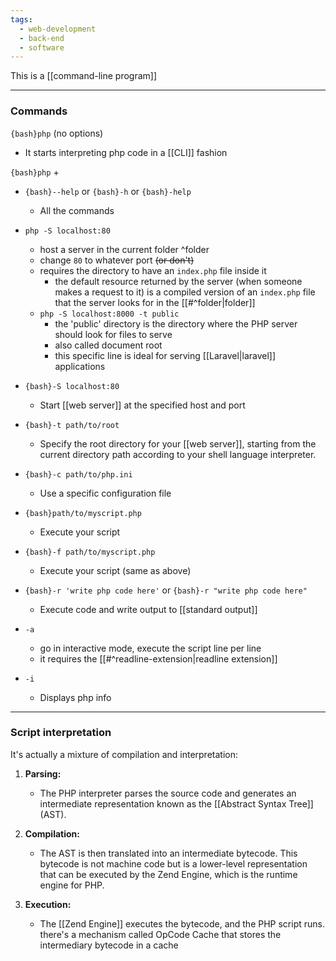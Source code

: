 ```yaml
---
tags:
  - web-development
  - back-end
  - software
---
```

This is a [[command-line program]]

---

### Commands

`{bash}php` (no options)
- It starts interpreting php code in a [[CLI]] fashion

`{bash}php` +
- `{bash}--help` or `{bash}-h` or `{bash}-help`
	- All the commands
- `php -S localhost:80`
	- host a server in the current folder ^folder
	- change `80` to whatever port ~~(or don't)~~
	- requires the directory to have an `index.php` file inside it
		- the default resource returned by the server (when someone makes a request to it) is a compiled version of an `index.php` file that the server looks for in the [[#^folder|folder]]
	- `php -S localhost:8000 -t public`
		- the 'public' directory is the directory where the PHP server should look for files to serve
		- also called document root
		- this specific line is ideal for serving [[Laravel|laravel]] applications
- `{bash}-S localhost:80`
	- Start [[web server]] at the specified host and port
- `{bash}-t path/to/root`
	- Specify the root directory for your [[web server]], starting from the current directory path according to your shell language interpreter.
- `{bash}-c path/to/php.ini`
	- Use a specific configuration file
- `{bash}path/to/myscript.php`
	- Execute your script
- `{bash}-f path/to/myscript.php`
	- Execute your script (same as above)
- `{bash}-r 'write php code here'` or `{bash}-r "write php code here"`
	- Execute code and write output to [[standard output]]
- `-a`
	- go in interactive mode, execute the script line per line
	- it requires the [[#^readline-extension|readline extension]]
	
- `-i`
	- Displays php info
	
---

### Script interpretation

It's actually a mixture of compilation and interpretation:
1. **Parsing:**
	- The PHP interpreter parses the source code and generates an intermediate representation known as the [[Abstract Syntax Tree]] (AST).
    
2. **Compilation:**
	- The AST is then translated into an intermediate bytecode. This bytecode is not machine code but is a lower-level representation that can be executed by the Zend Engine, which is the runtime engine for PHP.
    
3. **Execution:**
	- The [[Zend Engine]] executes the bytecode, and the PHP script runs.
there's a mechanism called OpCode Cache that stores the intermediary bytecode in a cache